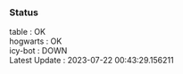 ### Status


table : OK  
hogwarts : OK  
icy-bot : DOWN  
Latest Update : 2023-07-22 00:43:29.156211
